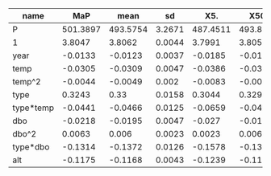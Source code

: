 |name | MaP | mean |sd   | X5. | X50.| X95.|r_hat|signif                             |
| --- | --- | ---  | --- | --- | --- | --- | --- | ---                               |
|P|501.3897|493.5754|3.2671|487.4511|493.8692|498.215|1.027|*            |
|1|3.8047|3.8062|0.0044|3.7991|3.8059|3.814|1.0069|*                     |
|year|-0.0133|-0.0123|0.0037|-0.0185|-0.0123|-0.0061|1.0007|*            |
|temp|-0.0305|-0.0309|0.0047|-0.0386|-0.0309|-0.023|1.0041|*             |
|temp^2|-0.0044|-0.0049|0.002|-0.0083|-0.0048|-0.0017|1.0035|*           |
|type|0.3243|0.33|0.0158|0.3044|0.3298|0.3559|1.0047|*                   |
|type*temp|-0.0441|-0.0466|0.0125|-0.0659|-0.0471|-0.0249|1.0027|*       |
|dbo|-0.0218|-0.0195|0.0047|-0.027|-0.0194|-0.0116|0.999|*               |
|dbo^2|0.0063|0.006|0.0023|0.0023|0.006|0.0098|1.0001|*                  |
|type*dbo|-0.1314|-0.1372|0.0126|-0.1578|-0.1365|-0.1151|1.0052|*        |
|alt|-0.1175|-0.1168|0.0043|-0.1239|-0.117|-0.1095|0.9994|*              |
